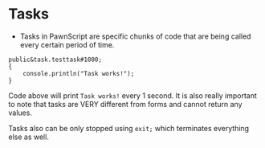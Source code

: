 # Tasks

- Tasks in PawnScript are specific chunks of code that are being called every certain period of time.


```pawn
public&task.testtask#1000;
{
	console.println("Task works!");
}
```

Code above will print `Task works!` every 1 second. It is also really important to note that tasks are VERY different from forms and cannot return any values. 

Tasks also can be only stopped using `exit;` which terminates everything else as well.